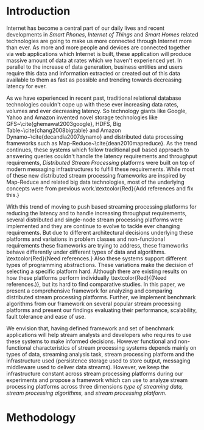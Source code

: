 # Introduction

Internet has become a central part of our daily lives and recent developments in
*Smart Phones*, *Internet of Things* and *Smart Homes* related
technologies are going to make us more connected through Internet more than ever.
As more and more people and devices are connected together via web applications which
Internet is built, these application will produce massive amount of data at rates which
we haven't experienced yet. In parallel to the increase of data generation, business
entities and users require this data and information extracted or created out of this data
available to them as fast as possible and trending towards decreasing latency for ever.


As we have experienced in recent past, traditional relational database
technologies couldn't
cope up with these ever increasing data rates, volumes and ever decreasing latency. So technology
giants like Google, Yahoo and Amazon invented  novel storage
technologies like GFS~\cite{ghemawat2003google}, HDFS, Big Table~\cite{chang2008bigtable} and
Amazon Dynamo~\cite{decandia2007dynamo} and distributed data processing frameworks such as Map-Reduce~\cite{dean2010mapreduce}.
As the trend continues, these systems which follow traditional pull based approach
to answering queries couldn't handle the latency requirements and throughput requirements,
*Distributed Stream Processing* platforms were built on top of modern messaging
infrastructures to fulfill these requirements. While most of these new
distributed stream processing frameworks are inspired by Map-Reduce
and related big data technologies, most of the underlying concepts
were from previous work.\textcolor{Red}{Add references and fix this.}


With this trend of moving to push based streaming processing platforms
for reducing the latency and to handle increasing throughput
requirements, several distributed and single-node stream processing
platforms were implemented and they are continue to evolve to tackle
ever changing requirements. But due to different architectural
decisions underlying these platforms and variations in problem classes and
non-functional requirements these frameworks are trying to address,
these frameworks behave differently under different types of data and
algorithms. \textcolor{Red}{Need references.} Also these systems
support different types of programming abstractions. These variations
make the decision of selecting a specific platform hard. Although
there are existing results on how these platforms perform
individually \textcolor{Red}{(Need references.)}, but its hard to find
comparative studies. In this paper, we present a comprehensive
framework for analyzing and comparing distributed stream processing
platforms. Further, we implement benchmark algorithms from our
 framework on several popular stream processing platforms and present
 our findings evaluating their performance, scalability, fault tolerance
 and ease of use.

 We envision that, having defined framework and set of benchmark applications
 will help stream analysts and developers who requires to use these systems to
 make informed decisions. However functional and non-functional characteristics
 of stream processing systems depends mainly on types of data, streaming analysis
 task, stream processing platform and the infrastructure used (persistence storage
 used to store output, messaging middleware used to deliver data streams). However,
 we keep the infrastructure constant across stream processing platforms during our
 experiments and propose a framework which can use to analyze stream processing
 platforms across three dimensions *type of streaming data, stream processing
   algorithms,* and *stream processing platform*.

# Methodology


